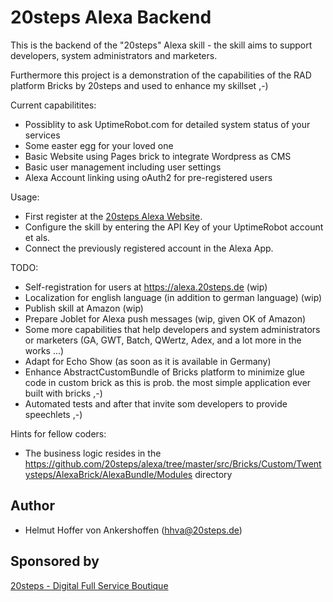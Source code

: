 20steps Alexa Backend
=====================

This is the backend of the "20steps" Alexa skill - the skill aims to support developers, system administrators and marketers.

Furthermore this project is a demonstration of the capabilities of the RAD platform Bricks by 20steps and used to enhance my skillset ,-)

Current capabilitites:
* Possiblity to ask UptimeRobot.com for detailed system status of your services
* Some easter egg for your loved one
* Basic Website using Pages brick to integrate Wordpress as CMS
* Basic user management including user settings
* Alexa Account linking using oAuth2 for pre-registered users

Usage:
* First register at the <a href="https://alexa.20steps.de">20steps Alexa Website</a>.
* Configure the skill by entering the API Key of your UptimeRobot account et als.
* Connect the previously registered account in the Alexa App.

TODO:
* Self-registration for users at https://alexa.20steps.de  (wip)
* Localization for english language (in addition to german language) (wip)
* Publish skill at Amazon (wip)
* Prepare Joblet for Alexa push messages (wip, given OK of Amazon)
* Some more capabilities that help developers and system administrators or marketers (GA, GWT, Batch, QWertz, Adex, and a lot more in the works ...)
* Adapt for Echo Show (as soon as it is available in Germany)
* Enhance AbstractCustomBundle of Bricks platform to minimize glue code in custom brick as this is prob. the most simple application ever built with bricks ,-)
* Automated tests and after that invite som developers to provide speechlets ,-)

Hints for fellow coders:
* The business logic resides in the https://github.com/20steps/alexa/tree/master/src/Bricks/Custom/Twentysteps/AlexaBrick/AlexaBundle/Modules directory

## Author

* Helmut Hoffer von Ankershoffen (hhva@20steps.de)

## Sponsored by
<a href="https://20steps.de">20steps - Digital Full Service Boutique</a>

[1]:  https://github.com/20steps/bricks-installer
[2]:  https://symfony.com/
[3]:  https://api-platform.com/
[4]:  https://wordpress.org/
[5]:  http://lucene.apache.org/solr/
[6]:  https://angularjs.org/
[7]:  https://ionicframework.com/
[8]:  https://packagist.org/
[9]:  https://20steps.de

[20]:  https://symfony.com/doc/current/bundles/SensioFrameworkExtraBundle/index.html
[21]:  https://symfony.com/doc/3.2/doctrine.html
[22]:  https://symfony.com/doc/3.2/templating.html
[23]:  https://symfony.com/doc/3.2/security.html
[24]:  https://symfony.com/doc/3.2/email.html
[25]:  https://symfony.com/doc/3.2/logging.html
[26]:  https://symfony.com/doc/3.2/assetic/asset_management.html
[27]:  https://symfony.com/doc/current/bundles/SensioGeneratorBundle/index.html

